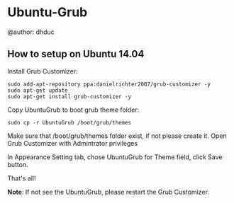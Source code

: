 # Ubuntu-Grub #
@author: dhduc

## How to setup on Ubuntu 14.04 ##

Install Grub Customizer:

```
sudo add-apt-repository ppa:danielrichter2007/grub-customizer -y
sudo apt-get update
sudo apt-get install grub-customizer -y
```

Copy UbuntuGrub to boot grub theme folder:

```
sudo cp -r UbuntuGrub /boot/grub/themes
```
Make sure that /boot/grub/themes folder exist, if not please create it.
Open Grub Customizer with Admintrator privileges

In Appearance Setting tab, chose UbuntuGrub for Theme field, click Save button. 

That's all!

**Note**: If not see the UbuntuGrub, please restart the Grub Customizer.

